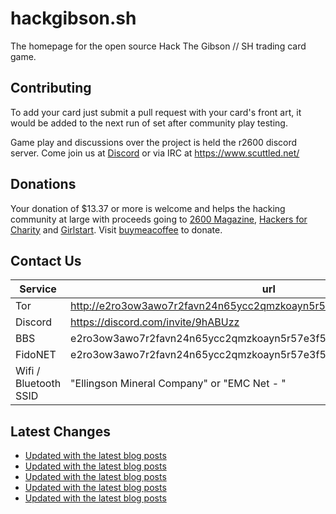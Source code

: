 # hackgibson.sh
The homepage for the open source Hack The Gibson // SH trading card game.


## Contributing

To add your card just submit a pull request with your card's front art, it would be added to the next run of set after community play testing.

Game play and discussions over the project is held the r2600 discord server. Come join us at [Discord](https://discord.com/invite/9hABUzz) or via IRC at https://www.scuttled.net/


## Donations

Your donation of $13.37 or more is welcome and helps the hacking community at large with proceeds going to [2600 Magazine](https://2600.com/), [Hackers for Charity](https://hackersforcharity.org) and [Girlstart](https://girlstart.org).  Visit [buymeacoffee](https://www.buymeacoffee.com/hackgibson.sh) to donate.


## Contact Us

Service | url
-|-
Tor | http://e2ro3ow3awo7r2favn24n65ycc2qmzkoayn5r57e3f56nvjwdcgg32ad.onion
Discord | https://discord.com/invite/9hABUzz
BBS | e2ro3ow3awo7r2favn24n65ycc2qmzkoayn5r57e3f56nvjwdcgg32ad.onion:23
FidoNET | e2ro3ow3awo7r2favn24n65ycc2qmzkoayn5r57e3f56nvjwdcgg32ad.onion:24554
Wifi / Bluetooth SSID | "Ellingson Mineral Company" or "EMC Net - <fidonet address>"

## Latest Changes
<!-- BLOG-POST-LIST:START -->
- [Updated with the latest blog posts](https://github.com/DFW2600/hackgibson.sh/commit/e80360b1f4756d5daaeb97e93a6759830aa869be)
- [Updated with the latest blog posts](https://github.com/DFW2600/hackgibson.sh/commit/cda51cb7ed53a30b6e780df964cac5d295d5f24d)
- [Updated with the latest blog posts](https://github.com/DFW2600/hackgibson.sh/commit/bfe27cf0aa7de9c776f3b8259d56e72a9acafaa5)
- [Updated with the latest blog posts](https://github.com/DFW2600/hackgibson.sh/commit/8db0e9eef089421fe3b431f5484d0ec0026d894e)
- [Updated with the latest blog posts](https://github.com/DFW2600/hackgibson.sh/commit/7a41a8291051203a202ec08a490e51e62075557c)
<!-- BLOG-POST-LIST:END -->
